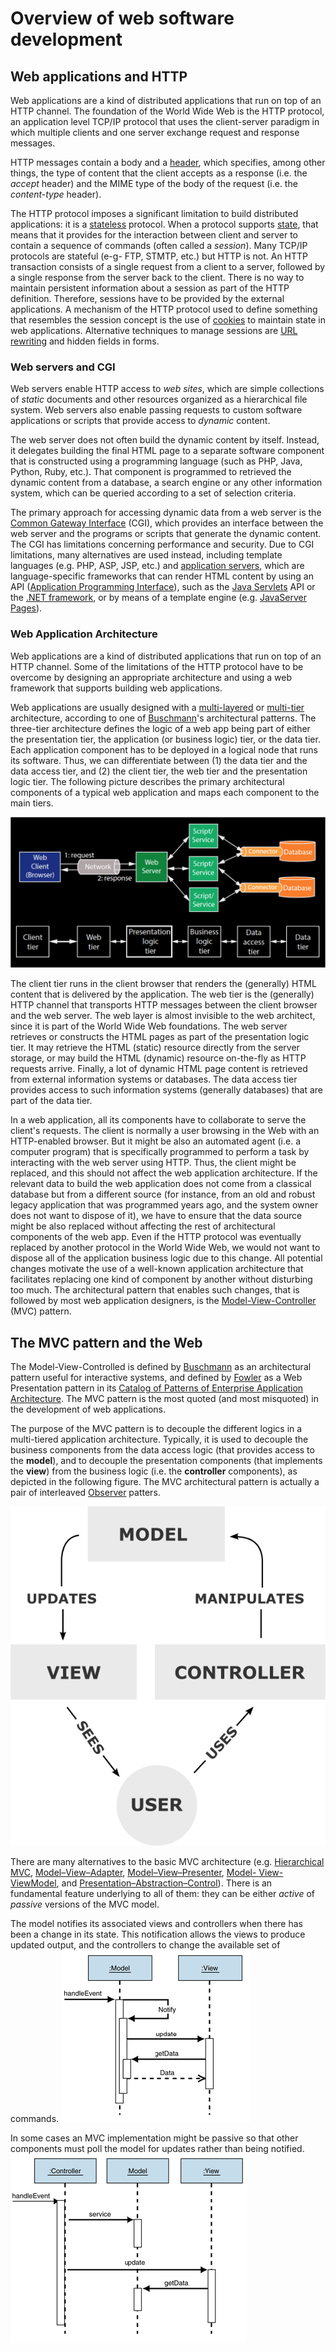 # Overview of web software development

## Web applications and HTTP

Web applications are a kind of distributed applications that run on top of an HTTP channel.
The foundation of the World Wide Web is the HTTP protocol, an application level TCP/IP protocol that uses the client-server paradigm in which multiple clients and one server exchange request and response messages.

HTTP messages contain a body and a [header](http://en.wikipedia.org/wiki/List_of_HTTP_header_fields), which specifies, among other things, the type of content that the client accepts as a response (i.e. the _accept_ header) and the MIME type of the body of the request (i.e. the _content-type_ header).

The HTTP protocol imposes a significant limitation to build distributed applications: it is a [stateless](http://en.wikipedia.org/wiki/Stateless_protocol) protocol. When a protocol supports [state](http://en.wikipedia.org/wiki/State_(computer_science)), that means that it provides for the interaction between client and server to contain a sequence of commands (often called a _session_). Many TCP/IP protocols are stateful (e-g- FTP, STMTP, etc.) but HTTP is not. An HTTP transaction consists of a single request from a client to a server, followed by a single response from the server back to the client. There is no way to maintain persistent information about a session as part of the HTTP definition. Therefore, sessions have to be provided by the external applications. A mechanism of the HTTP protocol used to define something that resembles the session concept is the use of [cookies](http://en.wikipedia.org/wiki/HTTP_cookie) to maintain state in web applications. Alternative techniques to manage sessions are [URL rewriting](http://stackoverflow.com/questions/1740860/http-session-tracking) and hidden fields in forms.

### Web servers and CGI

Web servers enable HTTP access to _web sites_, which are simple collections of _static_ documents and other resources organized as a hierarchical file system. Web servers also enable passing requests to custom software applications or scripts that provide access to _dynamic_ content. 

The web server does not often build the dynamic content by itself. Instead, it delegates building the final HTML page to a separate software component that is constructed using a programming language (such as PHP, Java, Python, Ruby, etc.). That component is programmed to retrieved the dynamic content from a database, a search engine or any other information system, which can be queried according to a set of selection criteria.

The primary approach for accessing dynamic data from a web server is the [Common Gateway Interface](http://en.wikipedia.org/wiki/Common_Gateway_Interface) (CGI), which provides an interface between the web server and the programs or scripts that generate the dynamic content. The CGI has limitations concerning performance and security. Due to CGI limitations, many alternatives are used instead, including template languages (e.g. PHP, ASP, JSP, etc.) and [application servers](http://en.wikipedia.org/wiki/Application_server), which are language-specific frameworks that can render HTML content by using an API ([Application Programming Interface](http://en.wikipedia.org/wiki/Application_programming_interface)), such as the [Java Servlets](http://en.wikipedia.org/wiki/Java_servlet) API or the [.NET framework](http://en.wikipedia.org/wiki/Application_server#.NET_Framework), or by means of a template engine (e.g. [JavaServer Pages](http://en.wikipedia.org/wiki/JavaServer_Pages)).

### Web Application Architecture

Web applications are a kind of distributed applications that run on top of an HTTP channel. Some of the limitations of the HTTP protocol have to be overcome by designing an appropriate  architecture and using a web framework that supports building web applications.

Web applications are usually designed with a  [multi-layered](http://en.wikipedia.org/wiki/Multilayered_architecture) or [multi-tier](http://en.wikipedia.org/wiki/Multitier_architecture) architecture, according to one of [Buschmann](http://eu.wiley.com/WileyCDA/WileyTitle/productCd-0471958697.html)'s architectural patterns. The three-tier architecture defines the logic of a web app being part of either the presentation tier, the application (or business logic) tier, or the data tier. Each application component has to be deployed in a logical node that runs its software. Thus, we can differentiate between (1) the data tier and the data access tier, and (2) the client tier, the web tier and the presentation logic tier. The following picture describes the primary architectural components of a typical web application and maps each component to the main tiers.

![Web App Architecture](webapparchitecture.png)

The client tier runs in the client browser that renders the (generally) HTML content that is delivered by the application. The web tier is the (generally) HTTP channel that transports HTTP messages between the client browser and the web server. The web layer is almost invisible to the web architect, since it is part of the World Wide Web foundations. The web server retrieves or constructs the HTML pages as part of the presentation logic tier. It may retrieve the HTML (static) resource directly from the server storage, or may build the HTML (dynamic) resource on-the-fly as HTTP requests arrive. Finally, a lot of dynamic HTML page content is retrieved from external information systems or databases. The data access tier provides access to such information systems (generally databases) that are part of the data tier.

In a web application, all its components have to collaborate to serve the client's requests. The client is normally a user browsing in the Web with an HTTP-enabled browser. But it might be also an automated agent (i.e. a computer program) that is specifically programmed to perform a task by interacting with the web server using HTTP. Thus, the client might be replaced, and this should not affect the web application architecture. If the relevant data to build the web application does not come from a classical database but from a different source (for instance, from an old and robust legacy application that was programmed years ago, and the system owner does not want to dispose of it), we have to ensure that the data source might be also replaced without affecting the rest of architectural components of the web app. Even if the HTTP protocol was eventually replaced by another protocol in the World Wide Web, we would not want to dispose all of the application business logic due to this change. All potential changes motivate the use of a well-known application architecture that facilitates replacing one kind of component by another without disturbing too much. The architectural pattern that enables such changes, that is followed by most web application designers, is the [Model-View-Controller](http://en.wikipedia.org/wiki/Model%E2%80%93view%E2%80%93controller) (MVC) pattern. 

## The MVC pattern and the Web

The Model-View-Controlled is defined by [Buschmann](http://eu.wiley.com/WileyCDA/WileyTitle/productCd-0471958697.html) as an architectural pattern useful for interactive systems, and defined by [Fowler](http://martinfowler.com/) as a Web Presentation pattern in its [Catalog of Patterns of Enterprise Application Architecture](http://martinfowler.com/eaaCatalog/). The MVC pattern is the most quoted (and most  misquoted) in the development of web applications.

The purpose of the MVC pattern is to decouple the different logics in a multi-tiered application architecture. Typically, it is used to decouple the business components from the data access logic (that provides access to the __model__), and to decouple the presentation components (that implements the __view__)  from the business logic (i.e. the __controller__ components), as depicted in the following figure. The MVC architectural pattern is actually a pair of  interleaved [Observer](http://en.wikipedia.org/wiki/Observer_pattern) patters.

![MVC pattern components](MVC_Process.png)

There are many alternatives to the basic MVC architecture (e.g. [Hierarchical MVC](http://en.wikipedia.org/wiki/Hierarchical_model%E2%80%93view%E2%80%93controller), [Model–View–Adapter](http://en.wikipedia.org/wiki/Model%E2%80%93view%E2%80%93adapter), [Model–View–Presenter](http://en.wikipedia.org/wiki/Model%E2%80%93view%E2%80%93presenter), [Model- View-ViewModel](http://en.wikipedia.org/wiki/Model_View_ViewModel), and [Presentation–Abstraction–Control](http://en.wikipedia.org/wiki/Presentation%E2%80%93abstraction%E2%80%93control)). There is an fundamental feature underlying to all of them: they can be either _active_ of _passive_ versions of the MVC model.

The model notifies its associated views and controllers when there has been a change in its state. This notification allows the views to produce updated output, and the controllers to change the available set of commands.
![MVC active model](mvc-activo.png)

In some cases an MVC implementation might be passive so that other components must poll the model for updates rather than being notified.
![MVC passive model](mvc-pasivo.png)


